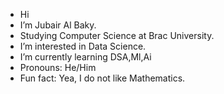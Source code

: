 - Hi
- I’m Jubair Al Baky.
- Studying Computer Science at Brac University.
- I’m interested in Data Science.
- I’m currently learning DSA,Ml,Ai
- Pronouns: He/Him
- Fun fact: Yea, I do not like Mathematics. 

<!---
tatakaee-baky/tatakaee-baky is a ✨ special ✨ repository because its `README.md` (this file) appears on your GitHub profile.
You can click the Preview link to take a look at your changes.
--->

